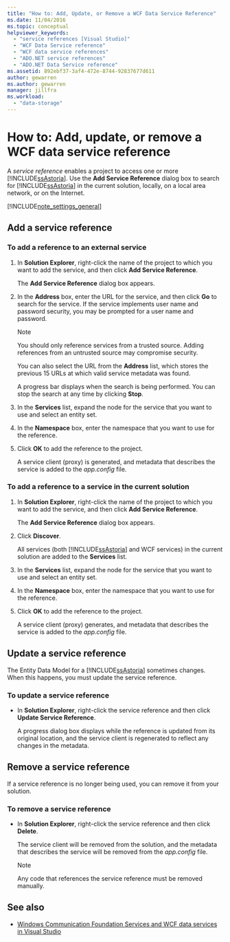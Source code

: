 ```yaml
---
title: "How to: Add, Update, or Remove a WCF Data Service Reference"
ms.date: 11/04/2016
ms.topic: conceptual
helpviewer_keywords:
  - "service references [Visual Studio]"
  - "WCF Data Service reference"
  - "WCF data service references"
  - "ADO.NET service references"
  - "ADO.NET Data Service reference"
ms.assetid: 892ebf37-3af4-472e-8744-92837677d611
author: gewarren
ms.author: gewarren
manager: jillfra
ms.workload:
  - "data-storage"
---
```

# How to: Add, update, or remove a WCF data service reference
A *service reference* enables a project to access one or more [!INCLUDE[ssAstoria](../data-tools/includes/ssastoria_md.md)]. Use the **Add Service Reference** dialog box to search for [!INCLUDE[ssAstoria](../data-tools/includes/ssastoria_md.md)] in the current solution, locally, on a local area network, or on the Internet.

[!INCLUDE[note_settings_general](../data-tools/includes/note_settings_general_md.md)]

## Add a service reference

### To add a reference to an external service

1. In **Solution Explorer**, right-click the name of the project to which you want to add the service, and then click **Add Service Reference**.

     The **Add Service Reference** dialog box appears.

2. In the **Address** box, enter the URL for the service, and then click **Go** to search for the service. If the service implements user name and password security, you may be prompted for a user name and password.

    > [!NOTE]
    > You should only reference services from a trusted source. Adding references from an untrusted source may compromise security.

     You can also select the URL from the **Address** list, which stores the previous 15 URLs at which valid service metadata was found.

     A progress bar displays when the search is being performed. You can stop the search at any time by clicking **Stop**.

3. In the **Services** list, expand the node for the service that you want to use and select an entity set.

4. In the **Namespace** box, enter the namespace that you want to use for the reference.

5. Click **OK** to add the reference to the project.

     A service client (proxy) is generated, and metadata that describes the service is added to the *app.config* file.

### To add a reference to a service in the current solution

1. In **Solution Explorer**, right-click the name of the project to which you want to add the service, and then click **Add Service Reference**.

    The **Add Service Reference** dialog box appears.

2. Click **Discover**.

    All services (both [!INCLUDE[ssAstoria](../data-tools/includes/ssastoria_md.md)] and WCF services) in the current solution are added to the **Services** list.

3. In the **Services** list, expand the node for the service that you want to use and select an entity set.

4. In the **Namespace** box, enter the namespace that you want to use for the reference.

5. Click **OK** to add the reference to the project.

    A service client (proxy) generates, and metadata that describes the service is added to the *app.config* file.

## Update a service reference
The Entity Data Model for a [!INCLUDE[ssAstoria](../data-tools/includes/ssastoria_md.md)] sometimes changes. When this happens, you must update the service reference.

### To update a service reference

- In **Solution Explorer**, right-click the service reference and then click **Update Service Reference**.

     A progress dialog box displays while the reference is updated from its original location, and the service client is regenerated to reflect any changes in the metadata.

## Remove a service reference
If a service reference is no longer being used, you can remove it from your solution.

### To remove a service reference

- In **Solution Explorer**, right-click the service reference and then click **Delete**.

     The service client will be removed from the solution, and the metadata that describes the service will be removed from the *app.config* file.

    > [!NOTE]
    > Any code that references the service reference must be removed manually.

## See also

- [Windows Communication Foundation Services and WCF data services in Visual Studio](../data-tools/windows-communication-foundation-services-and-wcf-data-services-in-visual-studio.md)